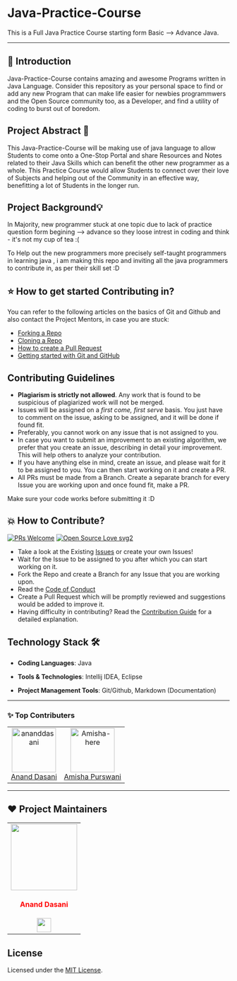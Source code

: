 # Java-Practice-Course
This is a Full Java Practice Course starting form Basic --> Advance Java.

------------------------------------------------------------------------

## 📌 Introduction

Java-Practice-Course contains amazing and awesome Programs written in Java Language. Consider this repository as your personal space to find or add any new Program that can make life easier for newbies programmwers and the Open Source community too, as a Developer, and find a utility of coding to burst out of boredom.


## Project Abstract 🙋

This Java-Practice-Course will be making use of java language to allow Students to come onto a One-Stop Portal and share Resources and Notes related to their Java Skills which can benefit the other new programmer as a whole. This Practice Course would allow Students to connect over their love of Subjects and helping out of the Community in an effective way, benefitting a lot of Students in the longer run.


## Project Background💡

In Majority, new programmer stuck at one topic due to lack of practice question form begining --> advance so they loose intrest in coding and think - it's not my cup of tea :(

To Help out the new programmers more precisely self-taught programmers in learning java , i am making this repo and inviting all the java programmers to contribute in, as per their skill set :D


## ⭐ How to get started Contributing in?

You can refer to the following articles on the basics of Git and Github and also contact the Project Mentors, in case you are stuck:

- [Forking a Repo](https://help.github.com/en/github/getting-started-with-github/fork-a-repo)
- [Cloning a Repo](https://help.github.com/en/desktop/contributing-to-projects/creating-a-pull-request)
- [How to create a Pull Request](https://opensource.com/article/19/7/create-pull-request-github)
- [Getting started with Git and GitHub](https://towardsdatascience.com/getting-started-with-git-and-github-6fcd0f2d4ac6)



## Contributing Guidelines

- **Plagiarism is strictly not allowed**. Any work that is found to be suspicious of plagiarized work will not be merged.
- Issues will be assigned on a _first come, first serve_ basis. You just have to comment on the issue, asking to be assigned, and it will be done if found fit.
- Preferably, you cannot work on any issue that is not assigned to you.
- In case you want to submit an improvement to an existing algorithm, we prefer that you create an issue, describing in detail your improvement. This will help others to analyze your contribution.
- If you have anything else in mind, create an issue, and please wait for it to be assigned to you. You can then start working on it and create a PR.
- All PRs must be made from a Branch. Create a separate branch for every Issue you are working upon and once found fit, make a PR.

Make sure your code works before submitting it :D


## 💥 How to Contribute?

[![PRs Welcome](https://img.shields.io/badge/PRs-welcome-brightgreen.svg?style=flat-square)](http://makeapullrequest.com)
[![Open Source Love svg2](https://badges.frapsoft.com/os/v2/open-source.svg?v=103)](https://github.com/ellerbrock/open-source-badges/)

- Take a look at the Existing [Issues](https://github.com/ananddasani/Java-Practice-Course/issues) or create your own Issues!
- Wait for the Issue to be assigned to you after which you can start working on it.
- Fork the Repo and create a Branch for any Issue that you are working upon.
- Read the [Code of Conduct](CODE_OF_CONDUCT.md)
- Create a Pull Request which will be promptly reviewed and suggestions would be added to improve it.
- Having difficulty in contributing? Read the [Contribution Guide](CONTRIBUTING.md) for a detailed explanation.


## Technology Stack 🛠️

- **Coding Languages**: Java

- **Tools & Technologies**: Intellij IDEA, Eclipse

- **Project Management Tools**: Git/Github, Markdown (Documentation)

---

### :sparkles: Top Contributers 
<!--START_SECTION:top-contirbuters-->
<table>
  <tr>
    <td align="center">
      <a href="https://github.com/ananddasani">
        <img src="https://avatars.githubusercontent.com/u/74413402?s=400&u=f0e841bfa3bad7e069702458b4f860550545b0ac&v=4" width="100px;" alt="ananddasani"/>
      </a>
      <br />
      <a href="https://github.com/ananddasani">Anand Dasani</a>
    </td>
    <td align="center">
      <a href="https://github.com/Amisha-here">
        <img src="https://avatars.githubusercontent.com/u/66164747?v=4" width="100px;" alt="Amisha-here"/>
      </a>
      <br />
      <a href="https://github.com/ananddasani">Amisha Purswani</a>
    </td>
  </tr>
</table>
<!--END_SECTION:top-contributers-->

---

## ❤️ Project Maintainers
<table>
<tr>
<td align="center"><a href="https://github.com/ananddasani"><img src="https://avatars.githubusercontent.com/u/74413402?s=400&u=f0e841bfa3bad7e069702458b4f860550545b0ac&v=4" width=150px height=150px /></a></br> <h4 style="color:red;">Anand Dasani</h4>
<a href="https://www.linkedin.com/in/anand-dasani-b72954202/"><img src="https://mpng.subpng.com/20180324/vhe/kisspng-linkedin-computer-icons-logo-social-networking-ser-facebook-5ab6ebfe5f5397.2333748215219374063905.jpg" width="32px" height="32px"></a></td>

</tr>
</table>


## License

Licensed under the [MIT License](https://github.com/ananddasani/Java-Practice-Course/blob/main/LICENSE).

